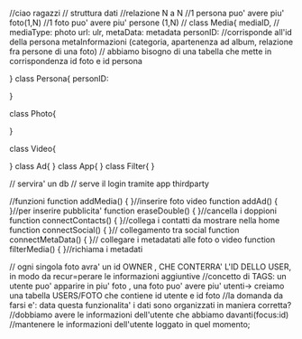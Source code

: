 //ciao ragazzi
// struttura dati
//relazione N a N
//1 persona puo' avere piu' foto(1,N)
//1 foto puo' avere piu' persone (1,N)
//
class Media{ 
    mediaID,
    // mediaType: photo
    url: ulr,
    metaData: metadata
    personID: //corrisponde all'id della persona
        metaInformazioni (categoria, apartenenza ad album, relazione fra persone di una foto)
    // abbiamo bisogno di una tabella che mette in corrispondenza id foto e id persona
    
    

}
class Persona{
    personID: 

}

class Photo{

}

class Video{

}
class Ad{ }
class App{ }
class Filter{ }

// servira' un db
// serve il login tramite app thirdparty

//funzioni
function addMedia() { }//inserire foto video
function addAd() { }//per inserire pubblicita'
function eraseDouble() { }//cancella i doppioni
function connectContacts() { }//collega i contatti da mostrare nella home
function connectSocial() { }// collegamento tra social
function connectMetaData() { }// collegare i metadatati alle foto o video
function filterMedia() { }//richiama i metadati


// ogni singola foto avra' un id OWNER  , CHE CONTERRA' L'ID DELLO USER, in modo da recur=perare le informazioni aggiuntive
//concetto di TAGS: un utente puo' apparire in piu' foto , una foto puo' avere piu' utenti-> creiamo una tabella USERS/FOTO che contiene id utente e id foto
//la domanda da farsi e': data questa funzionalita' i dati sono organizzati in maniera corretta?
//dobbiamo avere le informazioni dell'utente che abbiamo davanti(focus:id)
//mantenere le informazioni dell'utente loggato in quel momento;

